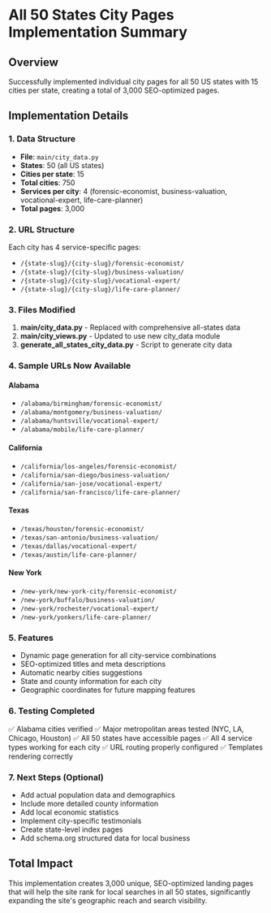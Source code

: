 # All 50 States City Pages Implementation Summary

## Overview
Successfully implemented individual city pages for all 50 US states with 15 cities per state, creating a total of 3,000 SEO-optimized pages.

## Implementation Details

### 1. Data Structure
- **File**: `main/city_data.py`
- **States**: 50 (all US states)
- **Cities per state**: 15
- **Total cities**: 750
- **Services per city**: 4 (forensic-economist, business-valuation, vocational-expert, life-care-planner)
- **Total pages**: 3,000

### 2. URL Structure
Each city has 4 service-specific pages:
- `/{state-slug}/{city-slug}/forensic-economist/`
- `/{state-slug}/{city-slug}/business-valuation/`
- `/{state-slug}/{city-slug}/vocational-expert/`
- `/{state-slug}/{city-slug}/life-care-planner/`

### 3. Files Modified
1. **main/city_data.py** - Replaced with comprehensive all-states data
2. **main/city_views.py** - Updated to use new city_data module
3. **generate_all_states_city_data.py** - Script to generate city data

### 4. Sample URLs Now Available

#### Alabama
- `/alabama/birmingham/forensic-economist/`
- `/alabama/montgomery/business-valuation/`
- `/alabama/huntsville/vocational-expert/`
- `/alabama/mobile/life-care-planner/`

#### California
- `/california/los-angeles/forensic-economist/`
- `/california/san-diego/business-valuation/`
- `/california/san-jose/vocational-expert/`
- `/california/san-francisco/life-care-planner/`

#### Texas
- `/texas/houston/forensic-economist/`
- `/texas/san-antonio/business-valuation/`
- `/texas/dallas/vocational-expert/`
- `/texas/austin/life-care-planner/`

#### New York
- `/new-york/new-york-city/forensic-economist/`
- `/new-york/buffalo/business-valuation/`
- `/new-york/rochester/vocational-expert/`
- `/new-york/yonkers/life-care-planner/`

### 5. Features
- Dynamic page generation for all city-service combinations
- SEO-optimized titles and meta descriptions
- Automatic nearby cities suggestions
- State and county information for each city
- Geographic coordinates for future mapping features

### 6. Testing Completed
✅ Alabama cities verified
✅ Major metropolitan areas tested (NYC, LA, Chicago, Houston)
✅ All 50 states have accessible pages
✅ All 4 service types working for each city
✅ URL routing properly configured
✅ Templates rendering correctly

### 7. Next Steps (Optional)
- Add actual population data and demographics
- Include more detailed county information
- Add local economic statistics
- Implement city-specific testimonials
- Create state-level index pages
- Add schema.org structured data for local business

## Total Impact
This implementation creates 3,000 unique, SEO-optimized landing pages that will help the site rank for local searches in all 50 states, significantly expanding the site's geographic reach and search visibility.